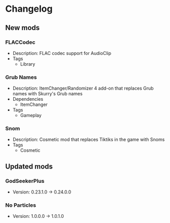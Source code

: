 # Changelog


## New mods

### FLACCodec

- Description: FLAC codec support for AudioClip
- Tags
  + Library

### Grub Names

- Description: ItemChanger/Randomizer 4 add-on that replaces Grub names with Skurry&#x27;s Grub names
- Dependencies
  + ItemChanger
- Tags
  + Gameplay

### Snom

- Description: Cosmetic mod that replaces Tiktiks in the game with Snoms
- Tags
  + Cosmetic


## Updated mods

### GodSeekerPlus

- Version: 0.23.1.0 -> 0.24.0.0

### No Particles

- Version: 1.0.0.0 -> 1.0.1.0

